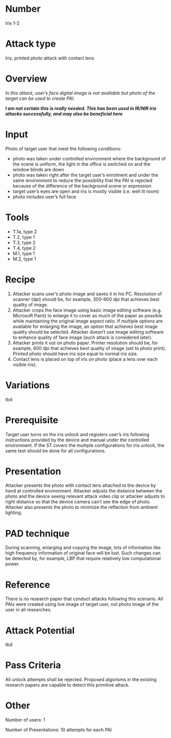 Number
=======
Iris 1-2

Attack type
===========
Iris, printed photo attack with contact lens

Overview
========
_In this attack, user’s face digital image is not available but photo of the target can be used to create PAI._

_**I am not certain this is really needed. This has been used in IR/NIR iris attacks successfully, and may also be beneficial here**_

Input
======
Photo of target user that meet the following conditions:
- photo was taken under controlled environment where the background of the scene is uniform, the light in the office is switched on and the window blinds are down
- photo was taken right after the target user’s enrolment and under the same environment to reduce the possibility that the PAI is rejected because of the difference of the background scene or expression
- target user’s eyes are open and iris is mostly visible (i.e. well lit room)
- photo includes user’s full face

Tools
=====
- T.1a, type 2
- T.2, type 1
- T.3, type 2
- T.4, type 2
- M.1, type 1
- M.2, type 1


Recipe
======
1) Attacker scans user’s photo image and saves it in his PC. Resolution of scanner (dpi) should be, for example, 300-600 dpi that achieves best quality of image.
2) Attacker crops the face image using basic image editing software (e.g. Microsoft Paint) to enlarge it to cover as much of the paper as possible while maintaining the original image aspect ratio. If multiple options are available for enlarging the image, an option that achieves best image quality should be selected. Attacker doesn’t use image editing software to enhance quality of face image (such attack is considered later).
3) Attacker prints it out on photo paper. Printer resolution should be, for example, 600 dpi that achieves best quality of image (set to photo print). Printed photo should have iris size equal to normal iris size.
4) Contact lens is placed on top of iris on photo (place a lens over each visible iris).

Variations
==========
tbd

Prerequisite
============
Target user turns on the iris unlock and registers user’s iris following instructions provided by the device and manual under the controlled environment.
If the ST covers the multiple configurations for iris unlock, the same test should be done for all configurations.

Presentation
============
Attacker presents the photo with contact lens attached to the device by hand at controlled environment. Attacker adjusts the distance between the photo and the device seeing relevant attack video clip or attacker adjusts to right distance so that the device camera can’t see the edge of photo. Attacker also presents the photo to minimize the reflection from ambient lighting.

PAD technique
=============
During scanning, enlarging and copying the image, lots of information like high frequency information of original face will be lost. Such changes can be detected by, for example, LBP that require relatively low computational power.

Reference
=========
There is no research paper that conduct attacks following this scenario. All PAIs were created using live image of target user, not photo image of the user in all researches.

Attack Potential
================
tbd

Pass Criteria
=============
All unlock attempts shall be rejected. Proposed algorisms in the existing research papers are capable to detect this primitive attack.

Other
=====
Number of users: 1

Number of Presentations: 10 attempts for each PAI
